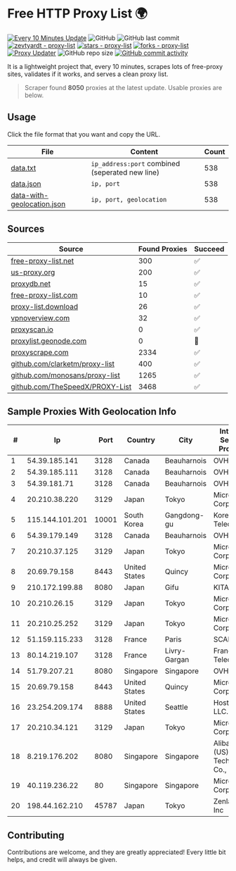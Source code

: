 
# Free HTTP Proxy List 🌍

[![Every 10 Minutes Update](https://github.com/mertguvencli/http-proxy-list/actions/workflows/main.yml/badge.svg?branch=main)](https://github.com/mertguvencli/http-proxy-list/actions/workflows/main.yml)
![GitHub](https://img.shields.io/github/license/mertguvencli/http-proxy-list)
![GitHub last commit](https://img.shields.io/github/last-commit/mertguvencli/http-proxy-list)
[![zevtyardt - proxy-list](https://img.shields.io/static/v1?label=zevtyardt&message=proxy-list&color=blue&logo=github)](https://github.com/zevtyardt/proxy-list "Go to GitHub repo")
[![stars - proxy-list](https://img.shields.io/github/stars/zevtyardt/proxy-list?style=social)](https://github.com/zevtyardt/proxy-list)
[![forks - proxy-list](https://img.shields.io/github/forks/zevtyardt/proxy-list?style=social)](https://github.com/zevtyardt/proxy-list)
[![Proxy Updater](https://github.com/zevtyardt/proxy-list/workflows/Proxy%20Updater/badge.svg)](https://github.com/zevtyardt/proxy-list/actions?query=workflow:"Proxy+Updater")
![GitHub repo size](https://img.shields.io/github/repo-size/zevtyardt/proxy-list)
[![GitHub commit activity](https://img.shields.io/github/commit-activity/m/zevtyardt/proxy-list?logo=commits)](https://github.com/zevtyardt/proxy-list/commits/main)

It is a lightweight project that, every 10 minutes, scrapes lots of free-proxy sites, validates if it works, and serves a clean proxy list.

> Scraper found **8050** proxies at the latest update. Usable proxies are below.

## Usage

Click the file format that you want and copy the URL.

|File|Content|Count|
|----|-------|-----|
|[data.txt](https://raw.githubusercontent.com/mertguvencli/http-proxy-list/main/proxy-list/data.txt)|`ip_address:port` combined (seperated new line)|538|
|[data.json](https://raw.githubusercontent.com/mertguvencli/http-proxy-list/main/proxy-list/data.json)|`ip, port`|538|
|[data-with-geolocation.json](https://raw.githubusercontent.com/mertguvencli/http-proxy-list/main/proxy-list/data-with-geolocation.json)|`ip, port, geolocation`|538|

## Sources

|Source|Found Proxies|Succeed|
|------|-------------|-------|
|[free-proxy-list.net](https://free-proxy-list.net)|300|✅|
|[us-proxy.org](https://www.us-proxy.org)|200|✅|
|[proxydb.net](http://proxydb.net)|15|✅|
|[free-proxy-list.com](https://free-proxy-list.com/?page=&port=&type%5B%5D=http&type%5B%5D=https&up_time=0&search=Search)|10|✅|
|[proxy-list.download](https://www.proxy-list.download/HTTP)|26|✅|
|[vpnoverview.com](https://vpnoverview.com/privacy/anonymous-browsing/free-proxy-servers)|32|✅|
|[proxyscan.io](https://www.proxyscan.io)|0|✅|
|[proxylist.geonode.com](https://proxylist.geonode.com/api/proxy-list?limit=300&page=1&sort_by=lastChecked&sort_type=desc&protocols=http,https)|0|🚫|
|[proxyscrape.com](https://api.proxyscrape.com/v2/?request=displayproxies&protocol=http&timeout=10000&country=all&ssl=all&anonymity=all)|2334|✅|
|[github.com/clarketm/proxy-list](https://raw.githubusercontent.com/clarketm/proxy-list/master/proxy-list-raw.txt)|400|✅|
|[github.com/monosans/proxy-list](https://raw.githubusercontent.com/monosans/proxy-list/main/proxies/http.txt)|1265|✅|
|[github.com/TheSpeedX/PROXY-List](https://raw.githubusercontent.com/TheSpeedX/PROXY-List/master/http.txt)|3468|✅|


## Sample Proxies With Geolocation Info

|#|Ip|Port|Country|City|Internet Service Provider|
|-|--|----|-------|----|-------------------------|
|1|54.39.185.141|3128|Canada|Beauharnois|OVH SAS|
|2|54.39.185.111|3128|Canada|Beauharnois|OVH SAS|
|3|54.39.181.71|3128|Canada|Beauharnois|OVH SAS|
|4|20.210.38.220|3129|Japan|Tokyo|Microsoft Corporation|
|5|115.144.101.201|10001|South Korea|Gangdong-gu|Korea Telecom|
|6|54.39.179.149|3128|Canada|Beauharnois|OVH SAS|
|7|20.210.37.125|3129|Japan|Tokyo|Microsoft Corporation|
|8|20.69.79.158|8443|United States|Quincy|Microsoft Corporation|
|9|210.172.199.88|8080|Japan|Gifu|KITAGATA|
|10|20.210.26.15|3129|Japan|Tokyo|Microsoft Corporation|
|11|20.210.25.252|3129|Japan|Tokyo|Microsoft Corporation|
|12|51.159.115.233|3128|France|Paris|SCALEWAY|
|13|80.14.219.107|3128|France|Livry-Gargan|France Telecom|
|14|51.79.207.21|8080|Singapore|Singapore|OVH SAS|
|15|20.69.79.158|8443|United States|Quincy|Microsoft Corporation|
|16|23.254.209.174|8888|United States|Seattle|Hostwinds LLC.|
|17|20.210.34.121|3129|Japan|Tokyo|Microsoft Corporation|
|18|8.219.176.202|8080|Singapore|Singapore|Alibaba (US) Technology Co., Ltd.|
|19|40.119.236.22|80|Singapore|Singapore|Microsoft Corporation|
|20|198.44.162.210|45787|Japan|Tokyo|Zenlayer Inc|



## Contributing

Contributions are welcome, and they are greatly appreciated! Every
little bit helps, and credit will always be given.

